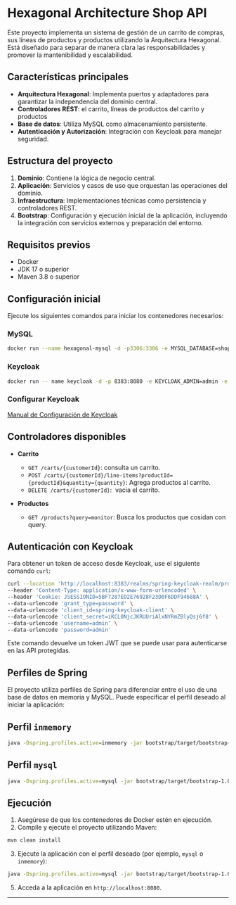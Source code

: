 # Hexagonal Architecture Shop API

Este proyecto implementa un sistema de gestión de un carrito de compras, sus líneas de productos y productos utilizando la Arquitectura Hexagonal. Está diseñado para separar de manera clara las responsabilidades y promover la mantenibilidad y escalabilidad.

## Características principales

- **Arquitectura Hexagonal**: Implementa puertos y adaptadores para garantizar la independencia del dominio central.
- **Controladores REST**: el carrito, líneas de productos del carrito y productos
- **Base de datos**: Utiliza MySQL como almacenamiento persistente.
- **Autenticación y Autorización**: Integración con Keycloak para manejar seguridad.

## Estructura del proyecto

1. **Dominio**: Contiene la lógica de negocio central.
2. **Aplicación**: Servicios y casos de uso que orquestan las operaciones del dominio.
3. **Infraestructura**: Implementaciones técnicas como persistencia y controladores REST.
4. **Bootstrap**: Configuración y ejecución inicial de la aplicación, incluyendo la integración con servicios externos y preparación del entorno.

## Requisitos previos

- Docker
- JDK 17 o superior
- Maven 3.8 o superior

## Configuración inicial

Ejecute los siguientes comandos para iniciar los contenedores necesarios:

### MySQL

```bash
docker run --name hexagonal-mysql -d -p3306:3306 -e MYSQL_DATABASE=shop -e MYSQL_ROOT_PASSWORD=test mysql:8.1
```

### Keycloak

```bash
docker run -- name keycloak -d -p 8383:8080 -e KEYCLOAK_ADMIN=admin -e KEYCLOAK_ADMIN_PASSWORD=admin quay.io/keycloak/keycloak:25.0.6 start-dev
```
### Configurar Keycloak
[Manual de Configuración de Keycloak](docs/manual-configuracion-keycloak.pdf)


## Controladores disponibles

- **Carrito**

  - `GET /carts/{customerId}`: consulta un carrito.
  - `POST /carts/{customerId}/line-items?productId={productId}&quantity={quantity}`: Agrega productos al carrito.
  - `DELETE /carts/{customerId}`:  vacia el carrito.

- **Productos**

  - `GET /products?query=monitor`: Busca los productos que cosidan con query.

## Autenticación con Keycloak

Para obtener un token de acceso desde Keycloak, use el siguiente comando `curl`:

```bash
curl --location 'http://localhost:8383/realms/spring-keycloak-realm/protocol/openid-connect/token' \
--header 'Content-Type: application/x-www-form-urlencoded' \
--header 'Cookie: JSESSIONID=5BF7287ED2E76928F23D0F6DDF94688A' \
--data-urlencode 'grant_type=password' \
--data-urlencode 'client_id=spring-keycloak-client' \
--data-urlencode 'client_secret=iKCL0NjcJKRUUriAlxNYRmZBlyQsj6f8' \
--data-urlencode 'username=admin' \
--data-urlencode 'password=admin'
```

Este comando devuelve un token JWT que se puede usar para autenticarse en las API protegidas.

## Perfiles de Spring

El proyecto utiliza perfiles de Spring para diferenciar entre el uso de una base de datos en memoria y MySQL. Puede especificar el perfil deseado al iniciar la aplicación:

## Perfil `inmemory`

```bash
java -Dspring.profiles.active=inmemory -jar bootstrap/target/bootstrap-1.0.0.jar
```

## Perfil `mysql`

```bash
java -Dspring.profiles.active=mysql -jar bootstrap/target/bootstrap-1.0.0.jar
```

## Ejecución

1. Asegúrese de que los contenedores de Docker estén en ejecución.
2. Compile y ejecute el proyecto utilizando Maven:

```bash
mvn clean install
```

3. Ejecute la aplicación con el perfil deseado (por ejemplo, `mysql` o `inmemory`):

```bash
java -Dspring.profiles.active=mysql -jar bootstrap/target/bootstrap-1.0.0.jar
```

5. Acceda a la aplicación en `http://localhost:8080`.
---

